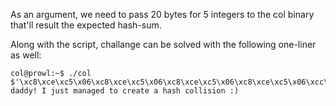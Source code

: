 As an argument, we need to pass 20 bytes for 5 integers to the col binary that'll result the expected hash-sum.

Along with the script, challange can be solved with the following one-liner as well:
```
col@prowl:~$ ./col $'\xc8\xce\xc5\x06\xc8\xce\xc5\x06\xc8\xce\xc5\x06\xc8\xce\xc5\x06\xcc\xce\xc5\x06'
daddy! I just managed to create a hash collision :)
```
